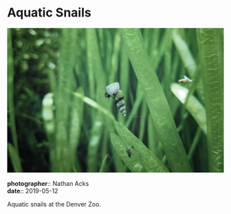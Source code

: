 # Aquatic Snails

![A snail clings to the glass of an aquarium](assets/2019-05-12-aquatic-snails.webp)

**photographer**:: Nathan Acks  
**date**:: 2019-05-12

Aquatic snails at the Denver Zoo.
